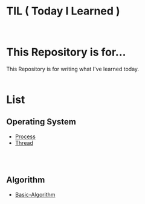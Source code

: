 TIL ( Today I Learned )
===

<br/>

# This Repository is for... 

This Repository is for writing what I've learned today.
<br><br>

# List

## Operating System

- [Process](https://github.com/Yu-Jaeyoung/TIL/blob/main/operating-system/Process.md)
- [Thread](https://github.com/Yu-Jaeyoung/TIL/blob/main/operating-system/Thread.md)

<br>
<br>

## Algorithm

- [Basic-Algorithm](https://github.com/Yu-Jaeyoung/TIL/blob/main/algorithm/Basic-algorithm.md)